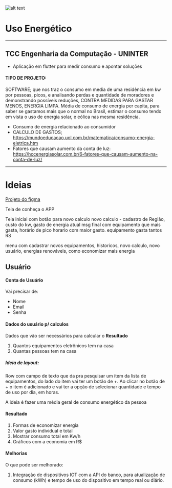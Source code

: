
![alt text](https://clickpetroleoegas.com.br/wp-content/uploads/2020/10/Fontes-de-energia-ranovavel-736x490.jpg)
# Uso Energético
---
## TCC Engenharia da Computação - UNINTER
* Aplicação em flutter para medir consumo e apontar soluções  

#### TIPO DE PROJETO:  
SOFTWARE; que nos traz o consumo em media de uma residência em kw por pessoas, picos, e analisando perdas e quantidade de moradores e demonstrando possíveis reduções, CONTRA MEDIDAS PARA GASTAR MENOS, ENERGIA LIMPA. Média de consumo de energia per capita, para saber se gastamos mais que o normal no Brasil, estimar o consumo tendo em vista o uso de energia solar, e eólica nas mesma residência.

* Consumo de energia relacionado ao consumidor  
* CALCULO DE GASTOS; https://mundoeducacao.uol.com.br/matematica/consumo-energia-eletrica.htm  
* Fatores que causam aumento da conta de luz: https://hccenergiasolar.com.br/6-fatores-que-causam-aumento-na-conta-de-luz/

---

# Ideias
[Projeto do figma](https://www.figma.com/file/AbDKwkdldqYcpz7TNqrwTx/Untitled?node-id=0%3A1&t=1Y7qSEVoSF1rwQT6-1) 

Tela de conheça o APP

Tela inicial com botão para novo calculo
novo calculo - cadastro de Região, custo do kw, gasto de energia atual
msg final com equipamento que mais gasta, horário de pico horario com maior gasto.
equipamento gasta tantos RS

menu com cadastrar novos equipamentos, historicos, novo calculo, novo usuário, energias renováveis, como economizar mais energia


## Usuário
#### Conta de Usuário
Vai precisar de:
* Nome
* Email
* Senha

#### Dados do usuário p/ calculos
Dados que vão ser necessários para calcular o **Resultado**
1. Quantos equipamentos eletrônicos tem na casa
2. Quantas pessoas tem na casa

##### Ideia de layout:
Row com campo de texto que da pra pesquisar um item da lista de equipamentos, do lado do item vai ter um botão de +.
Ao clicar no botão de + o item é adicionado e vai ter a opção de selecionar quantidade e tempo de uso por dia, em horas.

A ideia é fazer uma média geral de consumo energético da pessoa

#### Resultado
1. Formas de economizar energia
2. Valor gasto individual e total
3. Mostrar consumo total em Kw/h
4. Gráficos com a economia em R$

#### Melhorias
O que pode ser melhorado:
1. Integração de dispositivos IOT com a API do banco, para atualização de consumo (kWh) e tempo de uso do dispositivo em tempo real ou diário.
